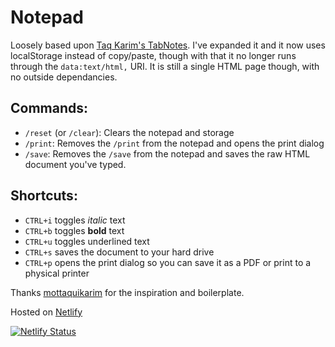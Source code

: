 # Notepad

Loosely based upon [Taq Karim's TabNotes](https://mottaquikarim.github.io/dev/posts/a-technique-for-saving-content-from-a-datatext/html-uri/). 
I've expanded it and it now uses localStorage instead of copy/paste, though with that it no longer runs through the `data:text/html,` URI. 
It is still a single HTML page though, with no outside dependancies.


## Commands:

- `/reset` (or `/clear`): Clears the notepad and storage
- `/print`: Removes the `/print` from the notepad and opens the print dialog
- `/save`: Removes the `/save` from the notepad and saves the raw HTML document you've typed.


## Shortcuts: 

- `CTRL+i` toggles *italic* text
- `CTRL+b` toggles **bold** text
- `CTRL+u` toggles <underline>underlined<underline> text
- `CTRL+s` saves the document to your hard drive
- `CTRL+p` opens the print dialog so you can save it as a PDF or print to a physical printer
  

Thanks [mottaquikarim](https://github.com/mottaquikarim) for the inspiration and boilerplate.

Hosted on [Netlify](https://netlify.com) 
  
  [![Netlify Status](https://api.netlify.com/api/v1/badges/c4360102-d0c2-4a17-9f8a-d37f33fa668b/deploy-status)](https://app.netlify.com/sites/tabbywordeditor/deploys)
